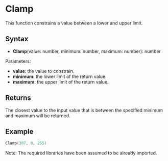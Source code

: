 # Clamp

This function constrains a value between a lower and upper limit.

## Syntax

- **Clamp**(value: number, minimum: number, maximum: number): number

Parameters:

- **value**: the value to constrain.
- **minimum**: the lower limit of the return value.
- **maximum**: the upper limit of the return value.

## Returns

The closest value to the input value that is between the specified minimum and maximum will be returned.

## Example

```lua
Clamp(307, 0, 255)
```

Note: The required libraries have been assumed to be already imported.